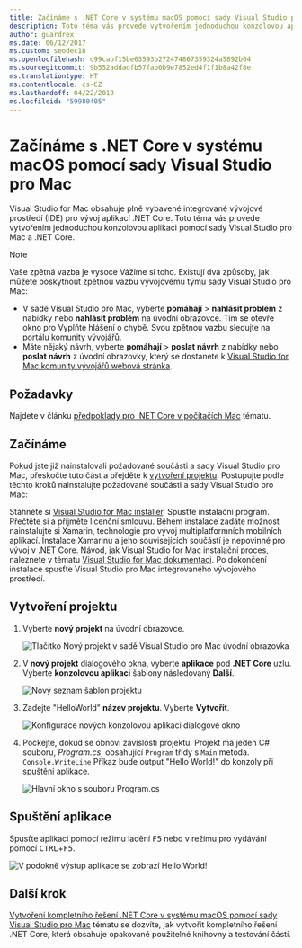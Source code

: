 ```yaml
---
title: Začínáme s .NET Core v systému macOS pomocí sady Visual Studio pro Mac
description: Toto téma vás provede vytvořením jednoduchou konzolovou aplikaci pomocí sady Visual Studio pro Mac a .NET Core.
author: guardrex
ms.date: 06/12/2017
ms.custom: seodec18
ms.openlocfilehash: d99cabf15be63593b272474867359324a5892b04
ms.sourcegitcommit: 9b552addadfb57fab0b9e7852ed4f1f1b8a42f8e
ms.translationtype: HT
ms.contentlocale: cs-CZ
ms.lasthandoff: 04/22/2019
ms.locfileid: "59980405"
---
```

# <a name="get-started-with-net-core-on-macos-using-visual-studio-for-mac"></a>Začínáme s .NET Core v systému macOS pomocí sady Visual Studio pro Mac

Visual Studio for Mac obsahuje plně vybavené integrované vývojové prostředí (IDE) pro vývoj aplikací .NET Core. Toto téma vás provede vytvořením jednoduchou konzolovou aplikaci pomocí sady Visual Studio pro Mac a .NET Core.

> [!NOTE]
> Vaše zpětná vazba je vysoce Vážíme si toho. Existují dva způsoby, jak můžete poskytnout zpětnou vazbu vývojovému týmu sady Visual Studio pro Mac:
> * V sadě Visual Studio pro Mac, vyberte **pomáhají** > **nahlásit problém** z nabídky nebo **nahlásit problém** na úvodní obrazovce. Tím se otevře okno pro Vyplňte hlášení o chybě. Svou zpětnou vazbu sledujte na portálu [komunity vývojářů](https://developercommunity.visualstudio.com/spaces/8/index.html).
> * Máte nějaký návrh, vyberte **pomáhají** > **poslat návrh** z nabídky nebo **poslat návrh** z úvodní obrazovky, který se dostanete k [Visual Studio for Mac komunity vývojářů webová stránka](https://developercommunity.visualstudio.com/content/idea/post.html?space=41).

## <a name="prerequisites"></a>Požadavky

Najdete v článku [předpoklady pro .NET Core v počítačích Mac](../../core/macos-prerequisites.md) tématu.

## <a name="get-started"></a>Začínáme

Pokud jste již nainstalovali požadované součásti a sady Visual Studio pro Mac, přeskočte tuto část a přejděte k [vytvoření projektu](#creating-a-project). Postupujte podle těchto kroků nainstalujte požadované součásti a sady Visual Studio pro Mac:

Stáhněte si [Visual Studio for Mac installer](https://visualstudio.microsoft.com/vs/mac/?utm_medium=microsoft&utm_source=docs.microsoft.com&utm_campaign=inline+link). Spusťte instalační program. Přečtěte si a přijměte licenční smlouvu. Během instalace zadáte možnost nainstalujte si Xamarin, technologie pro vývoj multiplatformních mobilních aplikací. Instalace Xamarinu a jeho souvisejících součástí je nepovinné pro vývoj v .NET Core. Návod, jak Visual Studio for Mac instalační proces, naleznete v tématu [Visual Studio for Mac dokumentaci](/visualstudio/mac/). Po dokončení instalace spusťte Visual Studio pro Mac integrovaného vývojového prostředí.

## <a name="creating-a-project"></a>Vytvoření projektu

1. Vyberte **nový projekt** na úvodní obrazovce.

   ![Tlačítko Nový projekt v sadě Visual Studio pro Mac úvodní obrazovka](./media/using-on-mac-vs/visual-studio-mac-new-project.png)

1. V **nový projekt** dialogového okna, vyberte **aplikace** pod **.NET Core** uzlu. Vyberte **konzolovou aplikaci** šablony následovaný **Další**.

   ![Nový seznam šablon projektu](./media/using-on-mac-vs/visual-studio-mac-new-dialog.png)

1. Zadejte "HelloWorld" **název projektu**. Vyberte **Vytvořit**.

   ![Konfigurace nových konzolovou aplikaci dialogové okno](./media/using-on-mac-vs/visual-studio-mac-new-options.png)

1. Počkejte, dokud se obnoví závislosti projektu. Projekt má jeden C# souboru, *Program.cs*, obsahující `Program` třídy s `Main` metoda. `Console.WriteLine` Příkaz bude output "Hello World!" do konzoly při spuštění aplikace.

   ![Hlavní okno s souboru Program.cs](./media/using-on-mac-vs/visual-studio-mac-editor.png)

## <a name="run-the-application"></a>Spuštění aplikace

Spusťte aplikaci pomocí režimu ladění <kbd>F5</kbd> nebo v režimu pro vydávání pomocí <kbd>CTRL</kbd>+<kbd>F5</kbd>.

![V podokně výstup aplikace se zobrazí Hello World!](./media/using-on-mac-vs/visual-studio-mac-output.png)

## <a name="next-step"></a>Další krok

[Vytvoření kompletního řešení .NET Core v systému macOS pomocí sady Visual Studio pro Mac](using-on-mac-vs-full-solution.md) tématu se dozvíte, jak vytvořit kompletního řešení .NET Core, která obsahuje opakovaně použitelné knihovny a testování částí.
